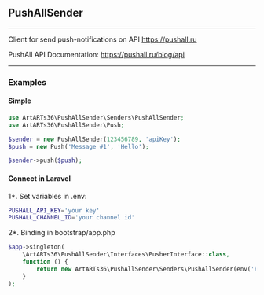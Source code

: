 ## PushAllSender
----

Client for send push-notifications on API https://pushall.ru

PushAll API Documentation: https://pushall.ru/blog/api

----

### Examples

#### Simple

```php
use ArtARTs36\PushAllSender\Senders\PushAllSender;
use ArtARTs36\PushAllSender\Push;

$sender = new PushAllSender(123456789, 'apiKey');
$push = new Push('Message #1', 'Hello');

$sender->push($push);
```

#### Connect in Laravel

1*. Set variables in .env:
```bash
PUSHALL_API_KEY='your key'
PUSHALL_CHANNEL_ID='your channel id'
```

2*. Binding in bootstrap/app.php

```php
$app->singleton(
    \ArtARTs36\PushAllSender\Interfaces\PusherInterface::class,
    function () {
        return new ArtARTs36\PushAllSender\Senders\PushAllSender(env('PUSHALL_CHANNEL_ID'), env('PUSHALL_API_KEY'));
    }
);
```

